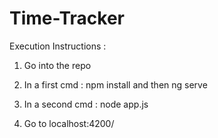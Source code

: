 # Time-Tracker

Execution Instructions :

1) Go into the repo

2) In a first cmd : npm install and then ng serve

3) In a second cmd : node app.js

4) Go to localhost:4200/
